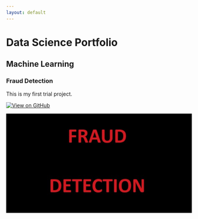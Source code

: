 ```yaml
---
layout: default
---
```


# Data Science Portfolio

## Machine Learning

### Fraud Detection

This is my first trial project.

[![View on GitHub](https://img.shields.io/badge/GitHub-View_on_GitHub-blue?logo=GitHub)](https://github.com/rishiash/fraud_detection)

<center><img src="/assets/img/fraud_detection.jpg"/></center>
